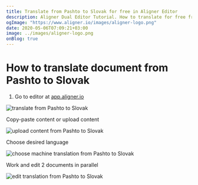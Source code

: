 ```yaml
---
title: Translate from Pashto to Slovak for free in Aligner Editor
description: Aligner Dual Editor Tutorial. How to translate for free from Pashto to Slovak. Aligner is multilingual document management platform. 
ogImage: "https://www.aligner.io/images/aligner-logo.png"
date: 2020-05-06T07:09:21+03:00
image: ../images/aligner-logo.png
onBlog: true
---
```


# How to translate document from Pashto to Slovak

1. Go to editor at [app.aligner.io](https://app.aligner.io "Aligner App web page")

![translate from Pashto to Slovak](../aligner-blank-editor.png "translate from Pashto to Slovak")

Copy-paste content or upload content

![upload content from Pashto to Slovak](../aligner-uploaded-document.png "upload content from Pashto to Slovak")

Choose desired language

![choose machine translation from Pashto to Slovak](../aligner-language-dropdown.png "choose machine translation from Pashto to Slovak")

Work and edit 2 documents in parallel

![edit translation from Pashto to Slovak](../aligner-double-sitded-editor.png "edit translation from Pashto to Slovak")

